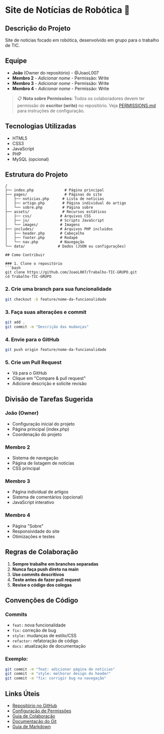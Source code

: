 # Site de Notícias de Robótica 🤖

## Descrição do Projeto
Site de notícias focado em robótica, desenvolvido em grupo para o trabalho de TIC.

## Equipe
- **João** (Owner do repositório) - @JoaoL007
- **Membro 2** - _Adicionar nome_ - Permissão: Write
- **Membro 3** - _Adicionar nome_ - Permissão: Write
- **Membro 4** - _Adicionar nome_ - Permissão: Write

> 📋 **Nota sobre Permissões**: Todos os colaboradores devem ter permissão de **escritor (write)** no repositório. Veja [PERMISSIONS.md](PERMISSIONS.md) para instruções de configuração.

## Tecnologias Utilizadas
- HTML5
- CSS3
- JavaScript
- PHP
- MySQL (opcional)

## Estrutura do Projeto
```
/
├── index.php              # Página principal
├── pages/                 # Páginas do site
│   ├── noticias.php      # Lista de notícias
│   ├── artigo.php        # Página individual do artigo
│   └── sobre.php         # Página sobre
├── assets/               # Recursos estáticos
│   ├── css/             # Arquivos CSS
│   ├── js/              # Scripts JavaScript
│   └── images/          # Imagens
├── includes/            # Arquivos PHP incluídos
│   ├── header.php       # Cabeçalho
│   ├── footer.php       # Rodapé
│   └── nav.php          # Navegação
└── data/               # Dados (JSON ou configurações)

## Como Contribuir

### 1. Clone o repositório
```bash
git clone https://github.com/JoaoL007/Trabalho-TIC-GRUPO.git
cd Trabalho-TIC-GRUPO
```

### 2. Crie uma branch para sua funcionalidade
```bash
git checkout -b feature/nome-da-funcionalidade
```

### 3. Faça suas alterações e commit
```bash
git add .
git commit -m "Descrição das mudanças"
```

### 4. Envie para o GitHub
```bash
git push origin feature/nome-da-funcionalidade
```

### 5. Crie um Pull Request
- Vá para o GitHub
- Clique em "Compare & pull request"
- Adicione descrição e solicite revisão

## Divisão de Tarefas Sugerida

### João (Owner)
- Configuração inicial do projeto
- Página principal (index.php)
- Coordenação do projeto

### Membro 2
- Sistema de navegação
- Página de listagem de notícias
- CSS principal

### Membro 3
- Página individual de artigos
- Sistema de comentários (opcional)
- JavaScript interativo

### Membro 4
- Página "Sobre"
- Responsividade do site
- Otimizações e testes

## Regras de Colaboração

1. **Sempre trabalhe em branches separadas**
2. **Nunca faça push direto na main**
3. **Use commits descritivos**
4. **Teste antes de fazer pull request**
5. **Revise o código dos colegas**

## Convenções de Código

### Commits
- `feat:` nova funcionalidade
- `fix:` correção de bug
- `style:` mudanças de estilo/CSS
- `refactor:` refatoração de código
- `docs:` atualização de documentação

### Exemplo:
```bash
git commit -m "feat: adicionar página de notícias"
git commit -m "style: melhorar design do header"
git commit -m "fix: corrigir bug na navegação"
```

## Links Úteis
- [Repositório no GitHub](https://github.com/JoaoL007/Trabalho-TIC-GRUPO)
- [Configuração de Permissões](PERMISSIONS.md)
- [Guia de Colaboração](COLABORACAO.md)
- [Documentação do Git](https://git-scm.com/doc)
- [Guia de Markdown](https://guides.github.com/features/mastering-markdown/)